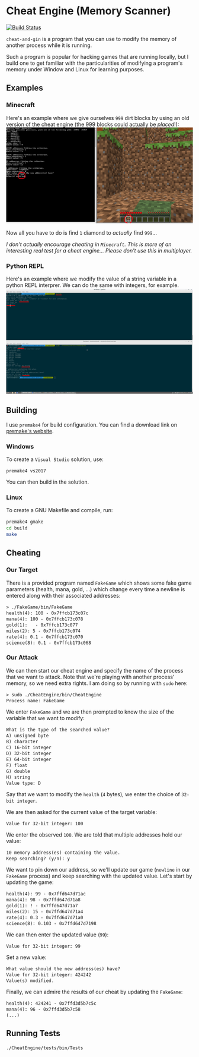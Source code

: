# Cheat Engine (Memory Scanner)

[![Build Status](https://travis-ci.org/JesseEmond/cheat-and-gin.svg?branch=master)](https://travis-ci.org/JesseEmond/cheat-and-gin)

`cheat-and-gin` is a program that you can use to modify the memory of another process while it is running.

Such a program is popular for hacking games that are running locally, but I build one to get familiar
with the particularities of modifying a program's memory under Window and Linux for learning purposes.

## Examples

### Minecraft
Here's an example where we give ourselves `999` dirt blocks by using an old version
of the cheat engine (the 999 blocks could actually be *placed*!):
![Minecraft](images/minecraft.png)

Now all you have to do is find `1` diamond to *actually* find `999`...

*I don't actually encourage cheating in `Minecraft`. This is more of an
interesting real test for a cheat engine... Please don't use this in
multiplayer.*

### Python REPL
Here's an example where we modify the value of a string variable in a python
REPL interprer. We can do the same with integers, for example.
![Minecraft](images/python.png)

## Building
I use `premake4` for build configuration. You can find a download link on [premake's website](https://premake.github.io).

### Windows
To create a `Visual Studio` solution, use:
```
premake4 vs2017
```
You can then build in the solution.

### Linux
To create a GNU Makefile and compile, run:
```sh
premake4 gmake
cd build
make
```

## Cheating
### Our Target
There is a provided program named `FakeGame` which shows some fake game parameters (health, mana, gold, ...)
which change every time a newline is entered along with their associated addresses:
```
> ./FakeGame/bin/FakeGame
health(4): 100 - 0x7ffcb173c07c
mana(4): 100 - 0x7ffcb173c078
gold(1):   - 0x7ffcb173c077
miles(2): 5 - 0x7ffcb173c074
rate(4): 0.1 - 0x7ffcb173c070
science(8): 0.1 - 0x7ffcb173c068
```

### Our Attack
We can then start our cheat engine and specify the name of the process that we want to attack.
Note that we're playing with another process' memory, so we need extra rights. I am doing so by
running with `sudo` here:
```
> sudo ./CheatEngine/bin/CheatEngine
Process name: FakeGame
```

We enter `FakeGame` and we are then prompted to know the size of the variable that we want to modify:
```
What is the type of the searched value?
A) unsigned byte
B) character
C) 16-bit integer
D) 32-bit integer
E) 64-bit integer
F) float
G) double
H) string
Value type: D
```

Say that we want to modify the `health` (`4` bytes), we enter the choice of `32-bit integer`.

We are then asked for the current value of the target variable:
```
Value for 32-bit integer: 100
```

We enter the observed `100`. We are told that multiple addresses hold our value:
```
10 memory address(es) containing the value.
Keep searching? (y/n): y
``` 
We want to pin down our address, so we'll update our game (`newline` in our `FakeGame` process)
and keep searching with the updated value. Let's start by updating the game:
```
health(4): 99 - 0x7ffd647d71ac
mana(4): 98 - 0x7ffd647d71a8
gold(1): ! - 0x7ffd647d71a7
miles(2): 15 - 0x7ffd647d71a4
rate(4): 0.3 - 0x7ffd647d71a0
science(8): 0.103 - 0x7ffd647d7198
```

We can then enter the updated value (`99`):
```
Value for 32-bit integer: 99
```

Set a new value:
```
What value should the new address(es) have?
Value for 32-bit integer: 424242
Value(s) modified.
```

Finally, we can admire the results of our cheat by updating the `FakeGame`:
```
health(4): 424241 - 0x7ffd3d5b7c5c
mana(4): 96 - 0x7ffd3d5b7c58
(...)
```

## Running Tests
```sh
./CheatEngine/tests/bin/Tests
```
